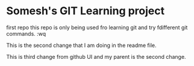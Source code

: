# Somesh's GIT Learning project
first repo
this repo is only being used fro learning git and try fdifferent git commands.
:wq

This is the second change that I am doing in the readme file.


This is third change from github UI and my parent is the second change.
















